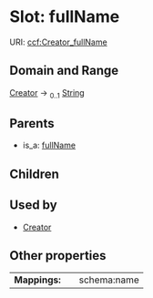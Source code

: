 
# Slot: fullName




URI: [ccf:Creator_fullName](http://purl.org/ccf/Creator_fullName)


## Domain and Range

[Creator](Creator.md) &#8594;  <sub>0..1</sub> [String](types/String.md)

## Parents

 *  is_a: [fullName](fullName.md)

## Children


## Used by

 * [Creator](Creator.md)

## Other properties

|  |  |  |
| --- | --- | --- |
| **Mappings:** | | schema:name |

